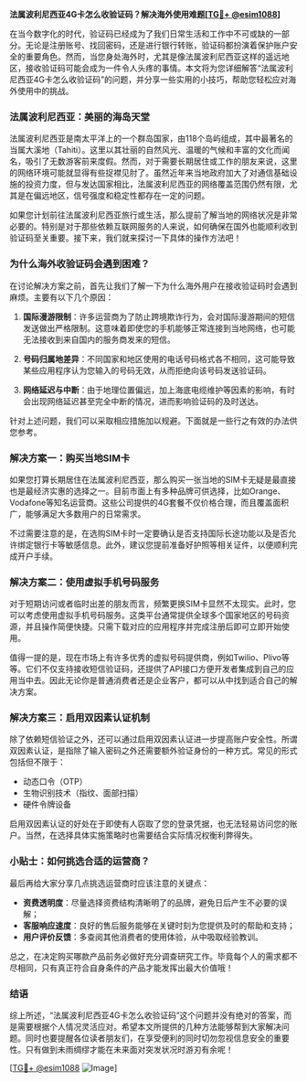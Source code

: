 **法属波利尼西亚4G卡怎么收验证码？解决海外使用难题[[TG💪+ @esim1088](https://t.me/s/esim1088)]**

在当今数字化的时代，验证码已经成为了我们日常生活和工作中不可或缺的一部分。无论是注册账号、找回密码，还是进行银行转账，验证码都扮演着保护账户安全的重要角色。然而，当您身处海外时，尤其是像法属波利尼西亚这样的遥远地区，接收验证码可能会成为一件令人头疼的事情。本文将为您详细解答“法属波利尼西亚4G卡怎么收验证码”的问题，并分享一些实用的小技巧，帮助您轻松应对海外使用中的挑战。

### 法属波利尼西亚：美丽的海岛天堂

法属波利尼西亚是南太平洋上的一个群岛国家，由118个岛屿组成，其中最著名的当属大溪地（Tahiti）。这里以其壮丽的自然风光、温暖的气候和丰富的文化而闻名，吸引了无数游客前来度假。然而，对于需要长期居住或工作的朋友来说，这里的网络环境可能就显得有些捉襟见肘了。虽然近年来当地政府加大了对通信基础设施的投资力度，但与发达国家相比，法属波利尼西亚的网络覆盖范围仍然有限，尤其是在偏远地区，信号强度和稳定性都存在一定的问题。

如果您计划前往法属波利尼西亚旅行或生活，那么提前了解当地的网络状况是非常必要的。特别是对于那些依赖互联网服务的人来说，如何确保在国外也能顺利收到验证码至关重要。接下来，我们就来探讨一下具体的操作方法吧！

### 为什么海外收验证码会遇到困难？

在讨论解决方案之前，首先让我们了解一下为什么海外用户在接收验证码时会遇到麻烦。主要有以下几个原因：

1. **国际漫游限制**：许多运营商为了防止跨境欺诈行为，会对国际漫游期间的短信发送做出严格限制。这意味着即使您的手机能够正常连接到当地网络，也可能无法接收到来自国内的服务商发来的短信。
   
2. **号码归属地差异**：不同国家和地区使用的电话号码格式各不相同，这可能导致某些应用程序认为您输入的号码无效，从而拒绝向该号码发送验证码。
   
3. **网络延迟与中断**：由于地理位置偏远，加上海底电缆维护等因素的影响，有时会出现网络延迟甚至完全中断的情况，进而影响验证码的及时送达。

针对上述问题，我们可以采取相应措施加以规避。下面就是一些行之有效的办法供您参考。

### 解决方案一：购买当地SIM卡

如果您打算长期居住在法属波利尼西亚，那么购买一张当地的SIM卡无疑是最直接也是最经济实惠的选择之一。目前市面上有多种品牌可供选择，比如Orange、Vodafone等知名运营商。这些公司提供的4G套餐不仅价格合理，而且覆盖面积广，能够满足大多数用户的日常需求。

不过需要注意的是，在选购SIM卡时一定要确认是否支持国际长途功能以及是否允许绑定银行卡等敏感信息。此外，建议您提前准备好护照等相关证件，以便顺利完成开户手续。

### 解决方案二：使用虚拟手机号码服务

对于短期访问或者临时出差的朋友而言，频繁更换SIM卡显然不太现实。此时，您可以考虑使用虚拟手机号码服务。这类平台通常提供全球多个国家地区的号码资源，并且操作简便快捷。只需下载对应的应用程序并完成注册后即可立即开始使用。

值得一提的是，现在市场上有许多优秀的虚拟号码提供商，例如Twilio、Plivo等等。它们不仅支持接收短信验证码，还提供了API接口方便开发者集成到自己的应用当中去。因此无论你是普通消费者还是企业客户，都可以从中找到适合自己的解决方案。

### 解决方案三：启用双因素认证机制

除了依赖短信验证之外，还可以通过启用双因素认证进一步提高账户安全性。所谓双因素认证，是指除了输入密码之外还需要额外验证身份的一种方式。常见的形式包括但不限于：
- 动态口令（OTP）
- 生物识别技术（指纹、面部扫描）
- 硬件令牌设备

启用双因素认证的好处在于即使有人窃取了您的登录凭据，也无法轻易访问您的账户。当然，在选择具体实施策略时也需要结合实际情况权衡利弊得失。

### 小贴士：如何挑选合适的运营商？

最后再给大家分享几点挑选运营商时应该注意的关键点：
- **资费透明度**：尽量选择资费结构清晰明了的品牌，避免日后产生不必要的误解；
- **客服响应速度**：良好的售后服务能够在关键时刻为您提供及时的帮助和支持；
- **用户评价反馈**：多查阅其他消费者的使用体验，从中吸取经验教训。

总之，在决定购买哪款产品前务必做好充分调查研究工作。毕竟每个人的需求都不尽相同，只有真正符合自身条件的产品才能发挥出最大价值哦！

### 结语

综上所述，“法属波利尼西亚4G卡怎么收验证码”这个问题并没有绝对的答案，而是需要根据个人情况灵活应对。希望本文所提供的几种方法能够帮到大家解决问题。同时也要提醒各位读者朋友们，在享受便利的同时切勿忽视信息安全的重要性。只有做到未雨绸缪才能在未来面对突发状况时游刃有余呢！

[[TG💪+ @esim1088](https://t.me/s/esim1088) ![Image](https://i.postimg.cc/4NQfJmqS/Snipaste-2025-05-13-00-14-12.png)]